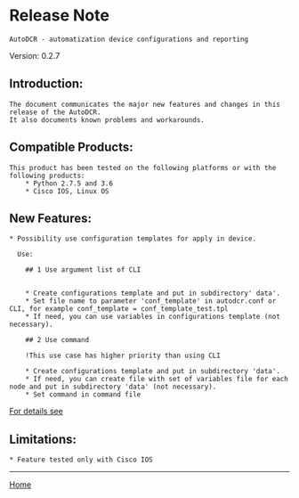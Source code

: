 # Release Note

	AutoDCR - automatization device configurations and reporting

Version: 0.2.7

## Introduction:

	The document communicates the major new features and changes in this release of the AutoDCR. 
	It also documents known problems and workarounds.

## Compatible Products:

	This product has been tested on the following platforms or with the following products:
		* Python 2.7.5 and 3.6
		* Cisco IOS, Linux OS

## New Features:

	* Possibility use configuration templates for apply in device.
	  
	  Use:
	  
		## 1 Use argument list of CLI


		* Create configurations template and put in subdirectory' data'.
		* Set file name to parameter 'conf_template' in autodcr.conf or CLI, for example conf_template = conf_template_test.tpl
		* If need, you can use variables in configurations template (not necessary).

		## 2 Use command

		!This use case has higher priority than using CLI

		* Create configurations template and put in subdirectory 'data'.
		* If need, you can create file with set of variables file for each node and put in subdirectory 'data' (not necessary).
		* Set command in command file

[For details see](../docs/configuration_template.md)
	
## Limitations:
	
	* Feature tested only with Cisco IOS
	
----

[Home](../README.md)